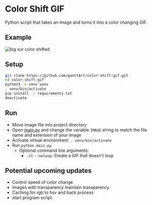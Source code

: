 # Color Shift GIF

Python script that takes an image and turns it into a color changing GIF.

## Example

![big sur color shifted](./assets/big_sur_sm.gif)

## Setup

```bash
git clone https://github.com/ganttArt/color-shift-gif.git
cd color-shift-gif
python3 -m venv venv
. venv/bin/activate
pip install -r requirements.txt
deactivate
```

## Run

- Move image file into project directory
- Open [main.py](main.py) and change the variable `IMAGE` string to match the file name and extension of your image
- Activate virtual environment: `. venv/bin/activate`
- Run `python main.py`
  - Optional command line arguments:
    - `-nl` `--noloop`: Create a GIF that doesn't loop

## Potential upcoming updates

- Control speed of color change
- Images with transparency maintain transparency
- Caching for rgb to hsv and back process
- start program script
